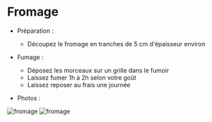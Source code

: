 # Fromage

* Préparation :
	* Découpez le fromage en tranches de 5 cm d'épaisseur environ

* Fumage :
	* Déposez les morceaux sur un grille dans le fumoir
	* Laissez fumer 1h à 2h selon votre goût
	* Laissez reposer au frais une journée

* Photos :

![fromage](https://github.com/schermi/Schermiam-miam/raw/master/fromage/IMG_2000.JPG)
![fromage](https://github.com/schermi/Schermiam-miam/raw/master/fromage/IMG_2002.JPG)
